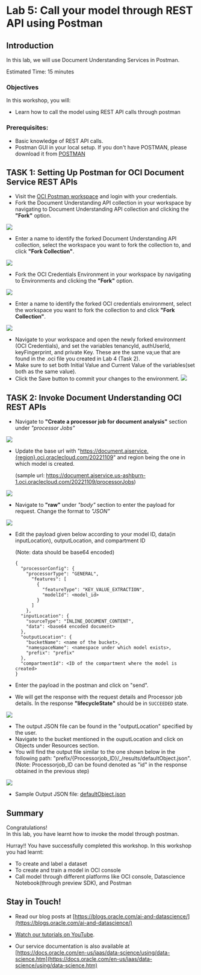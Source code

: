 # Lab 5: Call your model through REST API using Postman
## Introduction

In this lab, we will use Document Understanding Services in Postman.

Estimated Time: 15 minutes


### Objectives

In this workshop, you will:

* Learn how to call the model using REST API calls through postman

### Prerequisites:

* Basic knowledge of REST API calls.
* Postman GUI in your local setup. If you don't have POSTMAN, please download it from [POSTMAN](https://www.postman.com/downloads/)

## TASK 1: Setting Up Postman for OCI Document Service REST APIs

* Visit the [OCI Postman workspace](https://www.postman.com/oracledevs/workspace/oracle-cloud-infrastructure-rest-apis/api/79bbefd7-4bba-4370-b741-3724bf3c9325) and login with your credentials.
* Fork the Document Understanding API collection in your workspace by navigating to Document Understanding API collection and clicking the **"Fork"** option.

![](./images/postman1.png)

* Enter a name to identify the forked Document Understanding API collection, select the workspace you want to fork the collection to, and click **"Fork Collection"**.

![](./images/postman2.png)

* Fork the OCI Credentials Environment in your workspace by navigating to Environments and clicking the **"Fork"** option.

![](./images/postman3.png)

* Enter a name to identify the forked OCI credentials environment, select the workspace you want to fork the collection to and click **"Fork Collection"**.

![](./images/postman4.png)

* Navigate to your workspace and open the newly forked environment (OCI Credentials), and set the variables tenancyId, authUserId, keyFingerprint, and private Key. These are the same va;ue that are found in the .oci file you created in Lab 4 (Task 2). 
* Make sure to set both Initial Value and Current Value of the variables(set both as the same value).
* Click the Save button to commit your changes to the environment.
![](./images/postman5.png)


## TASK 2: Invoke Document Understanding OCI REST APIs

* Navigate to **"Create a processor job for document analysis"** section under _"processor Jobs"_

![](./images/request1.png)

* Update the base url with "https://document.aiservice.{region}.oci.oraclecloud.com/20221109" and region being the one in which model is created.

  (sample url: https://document.aiservice.us-ashburn-1.oci.oraclecloud.com/20221109/processorJobs)

![](./images/request2.png)

* Navigate to **"raw"** under _"body"_ section to enter the payload for request. Change the format to _"JSON"_

![](./images/request3.png)

* Edit the payload given below according to your model ID, data(in inputLocation), outputLocation, and compartment ID

  (Note: data should be base64 encoded)
  ```
  {
    "processorConfig": {
      "processorType": "GENERAL",
        "features": [
          {
            "featureType": "KEY_VALUE_EXTRACTION",
            "modelId": <model_id>
          }
        ]
      },
    "inputLocation": {
      "sourceType": "INLINE_DOCUMENT_CONTENT",
      "data": <base64 encoded document>
    },
    "outputLocation": {
      "bucketName": <name of the bucket>,
      "namespaceName": <namespace under which model exists>,
      "prefix": "prefix"
    },
    "compartmentId": <ID of the compartment where the model is created>
  }
  ```

* Enter the payload in the postman and click on "send". 
* We will get the response with the request details and Processor job details. In the response **"lifecycleState"** should be in <code>SUCCEEDED</code> state.

![](./images/request4.png)

* The output JSON file can be found in the "outputLocation" specified by the user. 
* Navigate to the bucket mentioned in the ouputLocation and click on Objects under Resources section. 
* You will find the output file similar to the one shown below in the following path: "prefix/{Processorjob_ID}/_/results/defaultObject.json". 
  (Note: Processorjob_ID can be found denoted as "id" in the response obtained in the previous step)

![](./images/request5.png)

* Sample Output JSON file: [defaultObject.json](./defaultObject.json)

## **Summary**

Congratulations! </br>
In this lab, you have learnt how to invoke the model through postman.

Hurray!! You have successfully completed this workshop. In this workshop you had learnt:
* To create and label a dataset
* To create and train a model in OCI console
* Call model through different platforms like OCI console, Datascience Notebook(through preview SDK), and Postman

## Stay in Touch!

* Read our blog posts at [https://blogs.oracle.com/ai-and-datascience/](https://blogs.oracle.com/ai-and-datascience/)

* [Watch our tutorials on YouTube](https://www.youtube.com/playlist?list=PLKCk3OyNwIzv6CWMhvqSB_8MLJIZdO80L).

* Our service documentation is also available at [https://docs.oracle.com/en-us/iaas/data-science/using/data-science.htm](https://docs.oracle.com/en-us/iaas/data-science/using/data-science.htm)
